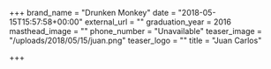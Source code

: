 +++
brand_name = "Drunken Monkey"
date = "2018-05-15T15:57:58+00:00"
external_url = ""
graduation_year = 2016
masthead_image = ""
phone_number = "Unavailable"
teaser_image = "/uploads/2018/05/15/juan.png"
teaser_logo = ""
title = "Juan Carlos"

+++
